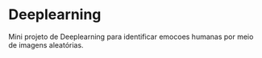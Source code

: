 # Deeplearning

Mini projeto de Deeplearning para identificar emocoes humanas por meio de imagens aleatórias. 
